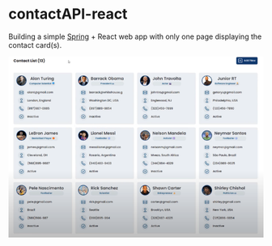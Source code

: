 # contactAPI-react

Building a simple [Spring]((https://github.com/newbeeman88/contactAPI-spring)) + React web app with only one page displaying the contact card(s).

![image](https://github.com/newbeeman88/pic_repo/blob/main/spring/contacts-app-image.png)
